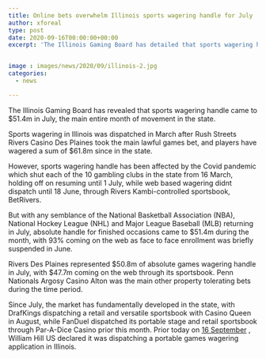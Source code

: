 ```yaml
---
title: Online bets overwhelm Illinois sports wagering handle for July
author: xforeal 
type: post
date: 2020-09-16T00:00:00+00:00
excerpt: 'The Illinois Gaming Board has detailed that sports wagering handle came to $51 '


image : images/news/2020/09/illinois-2.jpg
categories:
  - news

---
```

The Illinois Gaming Board has revealed that sports wagering handle came to $51.4m in July, the main entire month of movement in the state. 

Sports wagering in Illinois was dispatched in March after Rush Streets Rivers Casino Des Plaines took the main lawful games bet, and players have wagered a sum of $61.8m since in the state. 

However, sports wagering handle has been affected by the Covid pandemic which shut each of the 10 gambling clubs in the state from 16 March, holding off on resuming until 1 July, while web based wagering didnt dispatch until 18 June, through Rivers Kambi-controlled sportsbook, BetRivers. 

But with any semblance of the National Basketball Association (NBA), National Hockey League (NHL) and Major League Baseball (MLB) returning in July, absolute handle for finished occasions came to $51.4m during the month, with 93&percnt; coming on the web as face to face enrollment was briefly suspended in June. 

Rivers Des Plaines represented $50.8m of absolute games wagering handle in July, with $47.7m coming on the web through its sportsbook. Penn Nationals Argosy Casino Alton was the main other property tolerating bets during the time period. 

Since July, the market has fundamentally developed in the state, with DrafKings dispatching a retail and versatile sportsbook with Casino Queen in August, while FanDuel dispatched its portable stage and retail sportsbook through Par-A-Dice Casino prior this month. Prior today on [16 September][1] , William Hill US declared it was dispatching a portable games wagering application in Illinois.

 [1]: #